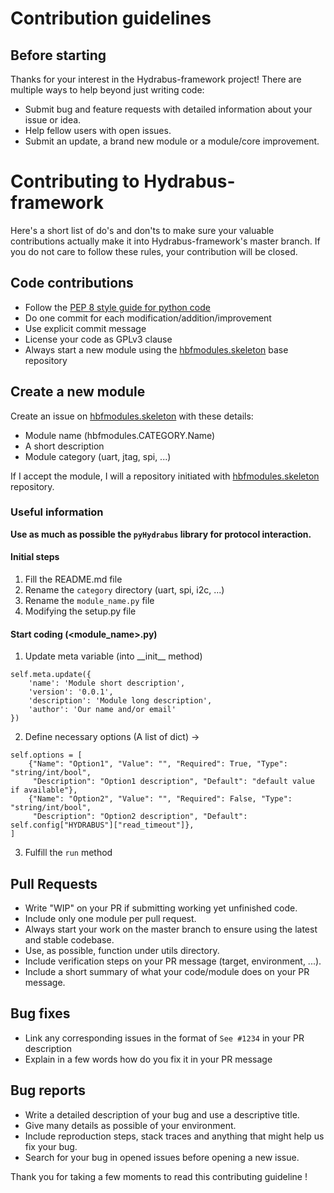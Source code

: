 # Contribution guidelines

## Before starting

Thanks for your interest in the Hydrabus-framework project!
There are multiple ways to help beyond just writing code:

* Submit bug and feature requests with detailed information about your issue or idea.
* Help fellow users with open issues.
* Submit an update, a brand new module or a module/core improvement.

# Contributing to Hydrabus-framework

Here's a short list of do's and don'ts to make sure your valuable contributions actually make it into Hydrabus-framework's master branch.
If you do not care to follow these rules, your contribution will be closed.

## Code contributions

* Follow the [PEP 8 style guide for python code](https://www.python.org/dev/peps/pep-0008/)
* Do one commit for each modification/addition/improvement
* Use explicit commit message
* License your code as GPLv3 clause
* Always start a new module using the [hbfmodules.skeleton](https://github.com/hydrabus-framework/hbfmodules.skeleton) base repository

## Create a new module

Create an issue on [hbfmodules.skeleton](https://github.com/hydrabus-framework/hbfmodules.skeleton) with these details:

* Module name (hbfmodules.CATEGORY.Name)
* A short description
* Module category (uart, jtag, spi, ...)

If I accept the module, I will a repository initiated with [hbfmodules.skeleton](https://github.com/hydrabus-framework/hbfmodules.skeleton) repository.

### Useful information

**Use as much as possible the `pyHydrabus` library for protocol interaction.**

#### Initial steps

1. Fill the README.md file
2. Rename the `category` directory (uart, spi, i2c, ...)
3. Rename the `module_name.py` file
4. Modifying the setup.py file

#### Start coding (<module_name>.py)

1. Update meta variable (into \_\_init\_\_ method)

```
self.meta.update({
    'name': 'Module short description',
    'version': '0.0.1',
    'description': 'Module long description',
    'author': 'Our name and/or email'
})
```

2. Define necessary options (A list of dict) ->
```
self.options = [
    {"Name": "Option1", "Value": "", "Required": True, "Type": "string/int/bool",
     "Description": "Option1 description", "Default": "default value if available"},
    {"Name": "Option2", "Value": "", "Required": False, "Type": "string/int/bool",
     "Description": "Option2 description", "Default": self.config["HYDRABUS"]["read_timeout"]},
]
```

3. Fulfill the `run` method


## Pull Requests

* Write "WIP" on your PR if submitting working yet unfinished code.
* Include only one module per pull request.
* Always start your work on the master branch to ensure using the latest and stable codebase.
* Use, as possible, function under utils directory.
* Include verification steps on your PR message (target, environment, ...).
* Include a short summary of what your code/module does on your PR message.


## Bug fixes

* Link any corresponding issues in the format of ```See #1234``` in your PR description
* Explain in a few words how do you fix it in your PR message

## Bug reports

* Write a detailed description of your bug and use a descriptive title.
* Give many details as possible of your environment.
* Include reproduction steps, stack traces and anything that might help us fix your bug.
* Search for your bug in opened issues before opening a new issue.


Thank you for taking a few moments to read this contributing guideline !